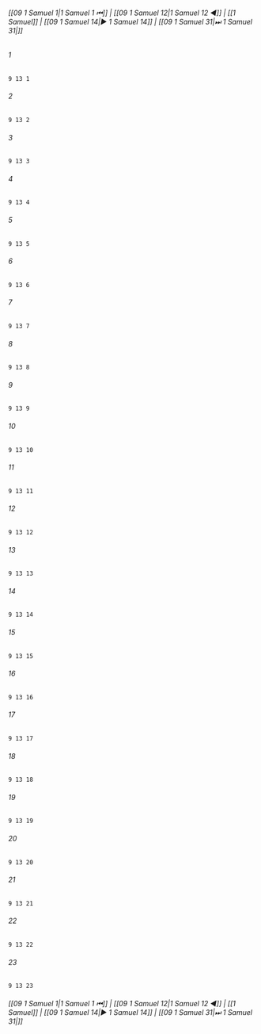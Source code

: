 
###### [[09 1 Samuel 1|1 Samuel 1 ⏮]] | [[09 1 Samuel 12|1 Samuel 12 ◀]] | [[1 Samuel]] | [[09 1 Samuel 14|▶ 1 Samuel 14]] | [[09 1 Samuel 31|⏭ 1 Samuel 31|]]

###### 1
``` verse
9 13 1 
```
###### 2
``` verse
9 13 2 
```
###### 3
``` verse
9 13 3 
```
###### 4
``` verse
9 13 4 
```
###### 5
``` verse
9 13 5 
```
###### 6
``` verse
9 13 6 
```
###### 7
``` verse
9 13 7 
```
###### 8
``` verse
9 13 8 
```
###### 9
``` verse
9 13 9 
```
###### 10
``` verse
9 13 10 
```
###### 11
``` verse
9 13 11 
```
###### 12
``` verse
9 13 12 
```
###### 13
``` verse
9 13 13 
```
###### 14
``` verse
9 13 14 
```
###### 15
``` verse
9 13 15 
```
###### 16
``` verse
9 13 16 
```
###### 17
``` verse
9 13 17 
```
###### 18
``` verse
9 13 18 
```
###### 19
``` verse
9 13 19 
```
###### 20
``` verse
9 13 20 
```
###### 21
``` verse
9 13 21 
```
###### 22
``` verse
9 13 22 
```
###### 23
``` verse
9 13 23 
```

###### [[09 1 Samuel 1|1 Samuel 1 ⏮]] | [[09 1 Samuel 12|1 Samuel 12 ◀]] | [[1 Samuel]] | [[09 1 Samuel 14|▶ 1 Samuel 14]] | [[09 1 Samuel 31|⏭ 1 Samuel 31|]]

